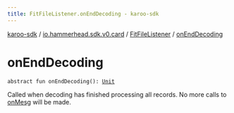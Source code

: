 ```yaml
---
title: FitFileListener.onEndDecoding - karoo-sdk
---
```


[karoo-sdk](../../index.html) / [io.hammerhead.sdk.v0.card](../index.html) / [FitFileListener](index.html) / [onEndDecoding](./on-end-decoding.html)

# onEndDecoding

`abstract fun onEndDecoding(): `[`Unit`](https://kotlinlang.org/api/latest/jvm/stdlib/kotlin/-unit/index.html)

Called when decoding has finished processing all records.
No more calls to [onMesg](on-mesg.html) will be made.

